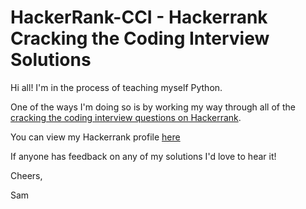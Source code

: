 # HackerRank-CCI - Hackerrank Cracking the Coding Interview Solutions

Hi all! I'm in the process of teaching myself Python.

One of the ways I'm doing so is by working my way through all of the [cracking the coding interview questions on Hackerrank](https://www.hackerrank.com/domains/tutorials/cracking-the-coding-interview).

You can view my Hackerrank profile [here](https://www.hackerrank.com/samgparker)

If anyone has feedback on any of my solutions I'd love to hear it!

Cheers,

Sam
